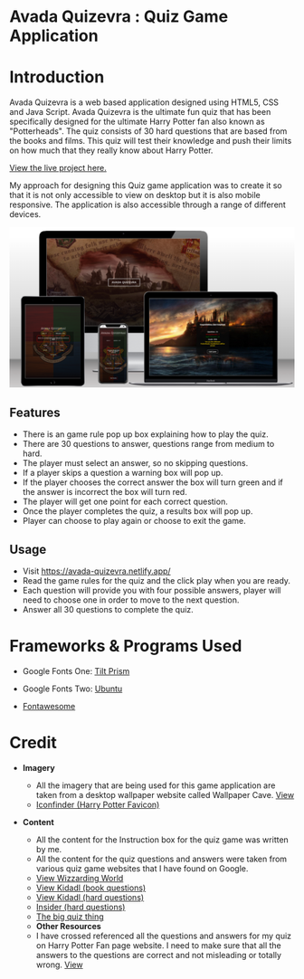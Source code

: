 # Avada Quizevra : Quiz Game Application

# Introduction

Avada Quizevra is a web based application designed using HTML5, CSS and Java Script. Avada Quizevra is the ultimate fun quiz that has been specifically designed for the ultimate Harry Potter fan also known as "Potterheads". The quiz consists of 30 hard questions that are based from the books and films. This quiz will test their knowledge and push their limits on how much that they really know about Harry Potter.

[View the live project here.](https://avada-quizevra.netlify.app/)

My approach for designing this Quiz game application was to create it so that it is not only accessible to view on desktop but it is also mobile responsive. The application is also accessible through a range of different devices.

![quiz image mock up.](assets/images/Avada-Quizevra-mockup.png)

## Features

- There is an game rule pop up box explaining how to play the quiz.
- There are 30 questions to answer, questions range from medium to hard.
- The player must select an answer, so no skipping questions.
- If a player skips a question a warning box will pop up.
- If the player chooses the correct answer the box will turn green and if the answer is incorrect the box will turn red.
- The player will get one point for each correct question.
- Once the player completes the quiz, a results box will pop up.
- Player can choose to play again or choose to exit the game.

## Usage

- Visit https://avada-quizevra.netlify.app/
- Read the game rules for the quiz and the click play when you are ready.
- Each question will provide you with four possible answers, player will need to choose one in order to move to the next question.
- Answer all 30 questions to complete the quiz.

# Frameworks & Programs Used

- Google Fonts One: [Tilt Prism](https://fonts.google.com/?query=Tilt+Prism)

- Google Fonts Two: [Ubuntu](https://fonts.google.com/specimen/Ubuntu?query=Ubuntu)

- [Fontawesome](https://fontawesome.com/)

# Credit

- **Imagery**
  - All the imagery that are being used for this game application are taken from a desktop wallpaper website called Wallpaper Cave.
    [View ](https://wallpapercave.com/harry-potter-hd-wallpapers)
  - [Iconfinder (Harry Potter Favicon)](https://www.iconfinder.com/search?q=harry+potter)
- **Content**

  - All the content for the Instruction box for the quiz game was written by me.
  - All the content for the quiz questions and answers were taken from various quiz game websites that I have found on Google.
  - [View Wizzarding World ](https://www.wizardingworld.com/quiz)
  - [View Kidadl (book questions) ](https://kidadl.com/articles/harry-potter-book-trivia-questions-and-answers-for-every-muggle)
  - [View Kidadl (hard questions) ](https://kidadl.com/articles/hard-harry-potter-trivia-questions-and-answers-are-you-a-true-potterhead)
  - [Insider (hard questions) ](https://www.insider.com/harry-potter-trivia-2016-11)
  - [The big quiz thing ](https://bigquizthing.com/trivia-questions-ans/harry-potter-trivia-questions-and-answers/)

  * **Other Resources**
  * I have crossed referenced all the questions and answers for my quiz on Harry Potter Fan page website. I need to make sure that all the answers to the questions are correct and not misleading or totally wrong.
    [View ](https://harrypotter.fandom.com/wiki/Main_Page)
